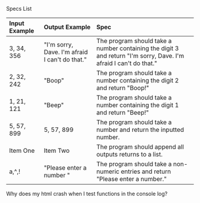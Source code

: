 
Specs List

| Input Example     | Output Example     | Spec                                                                     |    
| :-------------    | :-------------     | :-------------                                                           |
| 3, 34, 356        | "I'm sorry, Dave. I'm afraid I can't do that." |The program should take a number containing the digit 3 and return "I'm sorry, Dave. I'm afraid I can't do that."|
| 2, 32, 242        | "Boop"             |The program should take a number containing the digit 2 and return "Boop!"|
| 1, 21, 121        | "Beep"             |The program should take a number containing the digit 1 and return "Beep!"|
| 5, 57, 899        | 5, 57, 899         |The program should take a number and return the inputted number.|
| Item One          | Item Two           |The program should append all outputs returns to a list.|
| a,^,!             | "Please enter a number " |The program should take a non-numeric entries and return "Please enter a number."|


Why does my html crash when I test functions in the console log?
